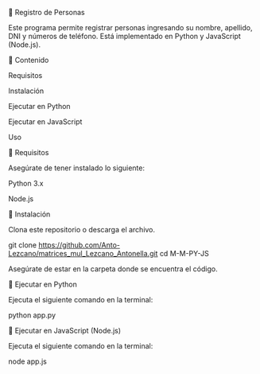 📌 Registro de Personas

Este programa permite registrar personas ingresando su nombre, apellido, DNI y números de teléfono.
Está implementado en Python y JavaScript (Node.js).

📂 Contenido

Requisitos

Instalación

Ejecutar en Python

Ejecutar en JavaScript

Uso

📌 Requisitos

Asegúrate de tener instalado lo siguiente:

Python 3.x

Node.js

🔧 Instalación

Clona este repositorio o descarga el archivo.

git clone https://github.com/Anto-Lezcano/matrices_mul_Lezcano_Antonella.git
cd M-M-PY-JS

Asegúrate de estar en la carpeta donde se encuentra el código.

🚀 Ejecutar en Python

Ejecuta el siguiente comando en la terminal:

python app.py


🚀 Ejecutar en JavaScript (Node.js)

Ejecuta el siguiente comando en la terminal:

node app.js
